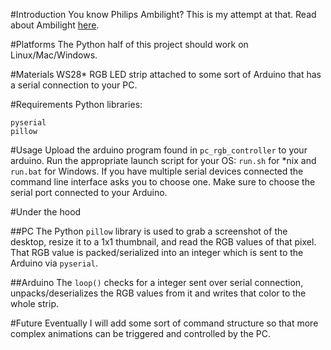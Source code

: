 #Introduction
You know Philips Ambilight? This is my attempt at that.
Read about Ambilight [here](https://en.wikipedia.org/wiki/Ambilight).

#Platforms
The Python half of this project should work on Linux/Mac/Windows.

#Materials
WS28* RGB LED strip attached to some sort of Arduino that has a serial connection to your PC.

#Requirements
Python libraries:
```
pyserial
pillow
```

#Usage
Upload the arduino program found in `pc_rgb_controller` to your arduino.
Run the appropriate launch script for your OS: `run.sh` for *nix and `run.bat` for Windows.
If you have multiple serial devices connected the command line interface asks you to choose one.
Make sure to choose the serial port connected to your Arduino.

#Under the hood

##PC
The Python `pillow` library is used to grab a screenshot of the desktop, resize it to a 1x1 thumbnail, and read the RGB values of that pixel.
That RGB value is packed/serialized into an integer which is sent to the Arduino via `pyserial`.

##Arduino
The `loop()` checks for a integer sent over serial connection, unpacks/deserializes the RGB values from it and writes that color to the whole strip.

#Future
Eventually I will add some sort of command structure so that more complex animations can be triggered and controlled by the PC.